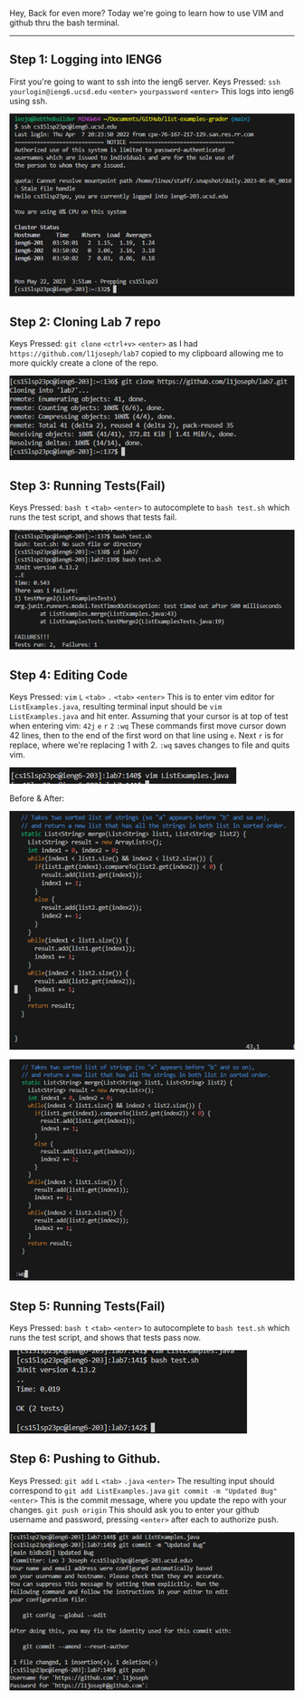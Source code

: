 Hey, 
Back for even more? Today we're going to learn how to use VIM and github thru the bash terminal.

---
## Step 1: Logging into IENG6

First you're going to want to ssh into the ieng6 server.
Keys Pressed: 
`ssh yourlogin@ieng6.ucsd.edu` `<enter>` 
`yourpassword` `<enter>` 
This logs into ieng6 using ssh.
  
![Image](https://github.com/l1joseph/cse15l-lab-reports/blob/main/ieng6LoginLabReport4.png)
  
## Step 2: Cloning Lab 7 repo
  
Keys Pressed:
`git clone` `<ctrl+v>` `<enter>` as I had `https://github.com/l1joseph/lab7` copied to my clipboard allowing me to more quickly create a clone of the repo. 

![Image](https://github.com/l1joseph/cse15l-lab-reports/blob/main/SS2LabReport4.png)
  
## Step 3: Running Tests(Fail)

Keys Pressed:
`bash t` `<tab>` `<enter>` to autocomplete to `bash test.sh` which runs the test script, and shows that tests fail.  
 
![Image](https://github.com/l1joseph/cse15l-lab-reports/blob/main/SS3LabReport4.png)
 

## Step 4: Editing Code

Keys Pressed: 
`vim` `L`  `<tab>` `.` `<tab>` `<enter>` This is to enter vim editor for `ListExamples.java`, resulting terminal input should be `vim ListExamples.java` and hit enter.
Assuming that your cursor is at top of test when entering vim: `42j` `e` `r` `2`  `:wq`
These commands first move cursor down 42 lines, then to the end of the first word on that line using `e`. Next `r` is for replace, where we're replacing 1 with 2.
`:wq` saves changes to file and quits vim.

![Image](https://github.com/l1joseph/cse15l-lab-reports/blob/main/SS5LB4.png)

Before & After:

![Image](https://github.com/l1joseph/cse15l-lab-reports/blob/main/SS6.png)

![Image](https://github.com/l1joseph/cse15l-lab-reports/blob/main/SS7.png)
  
## Step 5: Running Tests(Fail)

Keys Pressed:
`bash t` `<tab>` `<enter>` to autocomplete to `bash test.sh` which runs the test script, and shows that tests pass now.  
 
![Image](https://github.com/l1joseph/cse15l-lab-reports/blob/main/SS8LB4.png)

## Step 6: Pushing to Github.

Keys Pressed:
`git add` `L` `<tab>` `.java` `<enter>` The resulting input should correspond to `git add ListExamples.java`
`git commit -m "Updated Bug"` `<enter>` This is the commit message, where you update the repo with your changes.
`git push origin` This should ask you to enter your github username and password, pressing `<enter>` after each to authorize push.

![Image](https://github.com/l1joseph/cse15l-lab-reports/blob/main/SS9LB4.png)
